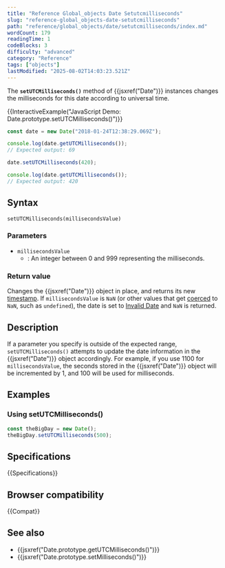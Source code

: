 ```yaml
---
title: "Reference Global_objects Date Setutcmilliseconds"
slug: "reference-global_objects-date-setutcmilliseconds"
path: "reference/global_objects/date/setutcmilliseconds/index.md"
wordCount: 179
readingTime: 1
codeBlocks: 3
difficulty: "advanced"
category: "Reference"
tags: ["objects"]
lastModified: "2025-08-02T14:03:23.521Z"
---
```



The **`setUTCMilliseconds()`** method of {{jsxref("Date")}} instances changes the milliseconds for this date according to universal time.

{{InteractiveExample("JavaScript Demo: Date.prototype.setUTCMilliseconds()")}}

```js interactive-example
const date = new Date("2018-01-24T12:38:29.069Z");

console.log(date.getUTCMilliseconds());
// Expected output: 69

date.setUTCMilliseconds(420);

console.log(date.getUTCMilliseconds());
// Expected output: 420
```

## Syntax

```js-nolint
setUTCMilliseconds(millisecondsValue)
```

### Parameters

- `millisecondsValue`
  - : An integer between 0 and 999 representing the milliseconds.

### Return value

Changes the {{jsxref("Date")}} object in place, and returns its new [timestamp](/en-US/docs/Web/JavaScript/Reference/Global_Objects/Date#the_epoch_timestamps_and_invalid_date). If `millisecondsValue` is `NaN` (or other values that get [coerced](/en-US/docs/Web/JavaScript/Reference/Global_Objects/Number#number_coercion) to `NaN`, such as `undefined`), the date is set to [Invalid Date](/en-US/docs/Web/JavaScript/Reference/Global_Objects/Date#the_epoch_timestamps_and_invalid_date) and `NaN` is returned.

## Description

If a parameter you specify is outside of the expected range,
`setUTCMilliseconds()` attempts to update the date information in the
{{jsxref("Date")}} object accordingly. For example, if you use 1100 for
`millisecondsValue`, the seconds stored in the {{jsxref("Date")}}
object will be incremented by 1, and 100 will be used for milliseconds.

## Examples

### Using setUTCMilliseconds()

```js
const theBigDay = new Date();
theBigDay.setUTCMilliseconds(500);
```

## Specifications

{{Specifications}}

## Browser compatibility

{{Compat}}

## See also

- {{jsxref("Date.prototype.getUTCMilliseconds()")}}
- {{jsxref("Date.prototype.setMilliseconds()")}}
